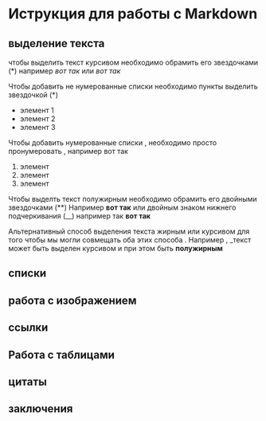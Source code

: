 # Иструкция для работы с Markdown 

## выделение текста 

чтобы выделить текст курсивом необходимо обрамить его звездочками (*) например *вот так*
или  _вот так_

Чтобы добавить не нумерованные списки необходимо пункты выделить звездочкой (*)
* элемент 1
* элемент 2
* элемент 3

Чтобы добавить нумерованные списки , необходимо просто пронумеровать , 
например вот так 
1. элемент 
2. элемент 
3. элемент 

Чтобы выделть текст полужирным необходимо обрамить его двойными звездочками (**)
Например **вот так** или двойным знаком нижнего подчеркивания (__) например так  __вот так__


 Альтернативный способ выделения текста жирным или курсивом для того чтобы мы могли совмещать оба этих способа . Например , 
 _текст может быть выделен курсивом и при этом быть **полужирным**

## списки

## работа с изображением 

## ссылки

## Работа с таблицами 

## цитаты

## заключения
